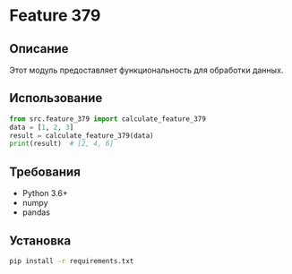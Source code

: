 # Feature 379
## Описание
Этот модуль предоставляет функциональность для обработки данных.
## Использование
```python
from src.feature_379 import calculate_feature_379
data = [1, 2, 3]
result = calculate_feature_379(data)
print(result)  # [2, 4, 6]
```
## Требования
- Python 3.6+
- numpy
- pandas
## Установка
```bash
pip install -r requirements.txt
```